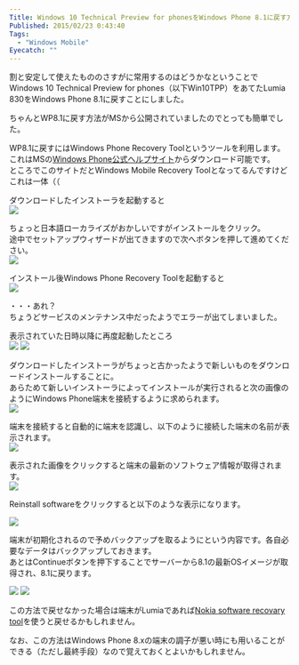 ```yaml
---
Title: Windows 10 Technical Preview for phonesをWindows Phone 8.1に戻す方法
Published: 2015/02/23 0:43:40
Tags:
  - "Windows Mobile"
Eyecatch: ""
---
```

割と安定して使えたもののさすがに常用するのはどうかなということでWindows 10 Technical Preview for phones（以下Win10TPP）をあてたLumia 830をWindows Phone 8.1に戻すことにしました。  

ちゃんとWP8.1に戻す方法がMSから公開されていましたのでとっても簡単でした。



WP8.1に戻すにはWindows Phone Recovery Toolというツールを利用します。  
これはMSの[Windows Phone公式ヘルプサイト](http://www.windowsphone.com/ja-jp/how-to/wp8/phones-and-hardware/recover-my-phone)からダウンロード可能です。  
ところでこのサイトだとWindows Mobile Recovery Toolとなってるんですけどこれは一体（（  
<?# OEmbed "http://www.windowsphone.com/ja-jp/how-to/wp8/phones-and-hardware/recover-my-phone" /?>

ダウンロードしたインストーラを起動すると  
![](20150223002934.png) 

ちょっと日本語ローカライズがおかしいですがインストールをクリック。  
途中でセットアップウィザードが出てきますので次へボタンを押して進めてください。  
![](20150223003031.png) 

インストール後Windows Phone Recovery Toolを起動すると  
![](20150223003111.png) 

・・・あれ？  
ちょうどサービスのメンテナンス中だったようでエラーが出てしまいました。  

表示されていた日時以降に再度起動したところ  
![](20150223003217.png) 
![](20150223003232.png) 

ダウンロードしたインストーラがちょっと古かったようで新しいものをダウンロードインストールすることに。  
あらためて新しいインストーラによってインストールが実行されると次の画像のようにWindows Phone端末を接続するように求められます。  
![](20150223003321.png) 

端末を接続すると自動的に端末を認識し、以下のように接続した端末の名前が表示されます。  
![](20150223003422.png) 

表示された画像をクリックすると端末の最新のソフトウェア情報が取得されます。  
![](20150223003532.png)

Reinstall softwareをクリックすると以下のような表示になります。  

![](20150223003658.png) 

端末が初期化されるので予めバックアップを取るようにという内容です。各自必要なデータはバックアップしておきます。   
あとはContinueボタンを押下することでサーバーから8.1の最新OSイメージが取得され、8.1に戻ります。  

![](20150223003758.png) 
![](20150223003807.png) 


この方法で戻せなかった場合は端末がLumiaであれば[Nokia software recovary tool](http://go.microsoft.com/fwlink/?LinkID=525568)を使うと戻せるかもしれません。   

なお、この方法はWindows Phone 8.xの端末の調子が悪い時にも用いることができる（ただし最終手段）なので覚えておくとよいかもしれません。